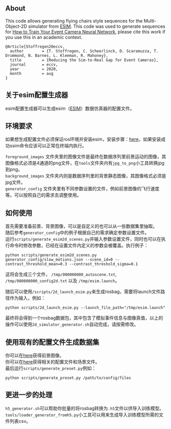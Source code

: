 ## About
This code allows generating flying chairs style sequences for the Multi-Object-2D simulator from [ESIM](https://github.com/uzh-rpg/rpg_esim). This code was used to generate sequences for [How to Train Your Event Camera Neural Network](https://timostoff.github.io/20ecnn), please cite this work if you use this in an academic context.
```
@Article{Stoffregen20eccv,
  author        = {T. Stoffregen, C. Scheerlinck, D. Scaramuzza, T. Drummond, N. Barnes, L. Kleeman, R. Mahoney},
  title         = {Reducing the Sim-to-Real Gap for Event Cameras},
  journal       = eccv,
  year          = 2020,
  month         = aug
}
```


## 关于esim配置生成器
esim配置生成器可以生成esim（[ESIM](https://github.com/uzh-rpg/rpg_esim)）数据仿真器的配置文件。



## 环境要求
如果想生成配置文件必须保证ros环境并安装esim，安装步骤：[here](https://github.com/uzh-rpg/rpg_esim/wiki/Installation)，如果安装成功ssim命令应该可以正常在终端内执行。  

`foreground_images` 文件夹里的图像文件是最终在数据序列里前景运动的图像，其图像格式必须是4通道的png文件，在`tools`文件夹内有`jpg_to_png`小工具转换jpg到png。  
`background_images` 文件夹内则是数据序列里的背景静态图像，其图像格式必须是jpg文件。  
`generator_config` 文件夹里有不同参数设置的文件，例如前景图像的飞行速度等。可以按照自己的需求去调整使用。    


## 如何使用
首先需要准备前景、背景图像，可以是自定义的也可以从一些数据集里抽取。  
随后参考`generator_config`中的例子根据自己的需求确定参数设置文件。  
运行`scripts/generate_esim2d_scenes.py`并输入参数设置文件，同时也可以在执行命令时修改参数，已经在设置文件内定义的参数会被覆盖。执行例子：
```
python scripts/generate_esim2d_scenes.py generator_config/slow_motions.json --scene_id=0 --contrast_threshold_mean=0.3 --contrast_threshold_sigma=0.1
```
这将会生成三个文件， `/tmp/000000000_autoscene.txt`, `/tmp/000000000_config2d.txt` 以及 `/tmp/esim.launch`。

随后可以使用`/scripts/2d_launch_esim.py`来生成rosbag，需要将launch文件路径作为输入，例如：
```
python scripts/2d_launch_esim.py --launch_file_path="/tmp/esim.launch"
```
最终将会得到一个rosbag数据包，其中包含了模拟事件信息与图像真值，以上的操作可以使用`2d_simulator_generator.sh`自动完成，请按需修改。



## 使用现有的配置文件生成数据集
你可以在[here](https://drive.google.com/drive/folders/1F6fNgZFmMvGkw6sAwDFE7j8Q7EH3TMve?usp=sharing)获得前景图像。  
你可以在[here](https://drive.google.com/drive/folders/1ILoFnR5BHR17F0VGEzR0JIBfisw1nkc4?usp=sharing)获得相关的配置文件和场景文件。  
最后运行`scripts/generate_preset.py`例如：
```
python scripts/generate_preset.py /path/to/config/files
```



## 更进一步的处理
`h5_generator.sh`可以帮助你批量的将rosbag转换为`.h5`文件以供导入训练模型。  
`tools/loader_generator_fromh5.py`小工具可以用来生成导入训练模型所需的文件列表csv。  
